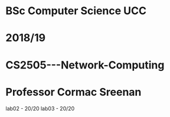 # BSc Computer Science UCC
# 2018/19

# CS2505---Network-Computing
# Professor Cormac Sreenan

lab02 - 20/20
lab03 - 20/20
